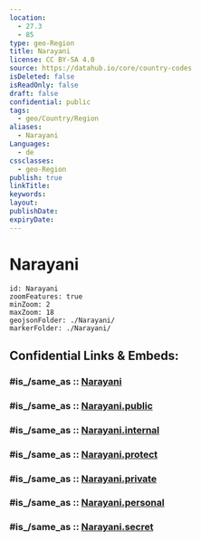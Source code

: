 ```yaml
---
location:
  - 27.3
  - 85
type: geo-Region
title: Narayani
license: CC BY-SA 4.0
source: https://datahub.io/core/country-codes
isDeleted: false
isReadOnly: false
draft: false
confidential: public
tags:
  - geo/Country/Region
aliases:
  - Narayani
Languages:
  - de
cssclasses:
  - geo-Region
publish: true
linkTitle:
keywords:
layout:
publishDate:
expiryDate:
---
```


# Narayani

```leaflet
id: Narayani
zoomFeatures: true 
minZoom: 2 
maxZoom: 18
geojsonFolder: ./Narayani/
markerFolder: ./Narayani/
```


## Confidential Links & Embeds: 

### #is_/same_as :: [Narayani](/_Standards/Earth/Continent/Asia/Asia~South/Nepal/Regions~Nepal/Nepal~Central/counties~Central/Narayani.md) 

### #is_/same_as :: [Narayani.public](/_public/Earth/Continent/Asia/Asia~South/Nepal/Regions~Nepal/Nepal~Central/counties~Central/Narayani.public.md) 

### #is_/same_as :: [Narayani.internal](/_internal/Earth/Continent/Asia/Asia~South/Nepal/Regions~Nepal/Nepal~Central/counties~Central/Narayani.internal.md) 

### #is_/same_as :: [Narayani.protect](/_protect/Earth/Continent/Asia/Asia~South/Nepal/Regions~Nepal/Nepal~Central/counties~Central/Narayani.protect.md) 

### #is_/same_as :: [Narayani.private](/_private/Earth/Continent/Asia/Asia~South/Nepal/Regions~Nepal/Nepal~Central/counties~Central/Narayani.private.md) 

### #is_/same_as :: [Narayani.personal](/_personal/Earth/Continent/Asia/Asia~South/Nepal/Regions~Nepal/Nepal~Central/counties~Central/Narayani.personal.md) 

### #is_/same_as :: [Narayani.secret](/_secret/Earth/Continent/Asia/Asia~South/Nepal/Regions~Nepal/Nepal~Central/counties~Central/Narayani.secret.md)

